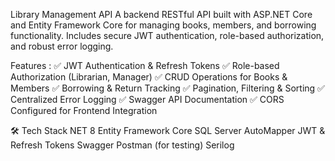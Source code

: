 Library Management API
A backend RESTful API built with ASP.NET Core and Entity Framework Core for managing books, members, and borrowing functionality. Includes secure JWT authentication, role-based authorization, and robust error logging.

 Features :
✅ JWT Authentication & Refresh Tokens
✅ Role-based Authorization (Librarian, Manager)
✅ CRUD Operations for Books & Members
✅ Borrowing & Return Tracking
✅ Pagination, Filtering & Sorting
✅ Centralized Error Logging
✅ Swagger API Documentation
✅ CORS Configured for Frontend Integration

🛠️ Tech Stack
NET 8
Entity Framework Core
SQL Server
AutoMapper
JWT & Refresh Tokens
Swagger
Postman (for testing)
Serilog
